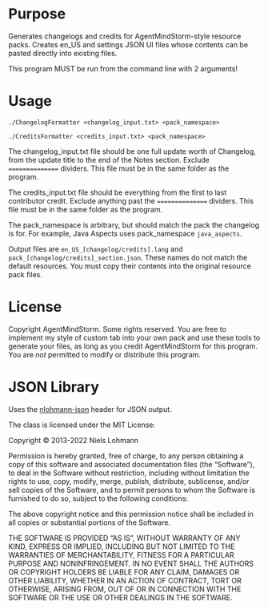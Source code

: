 
# Purpose
Generates changelogs and credits for AgentMindStorm-style resource packs. Creates en_US and settings JSON UI files whose contents can be pasted directly into existing files.

This program MUST be run from the command line with 2 arguments!

# Usage

    ./ChangelogFormatter <changelog_input.txt> <pack_namespace>

    ./CreditsFormatter <credits_input.txt> <pack_namespace>

The changelog_input.txt file should be one full update worth of Changelog, from the update title to the end of the Notes section. Exclude `==============` dividers. This file must be in the same folder as the program.

The credits_input.txt file should be everything from the first to last contributor credit. Exclude anything past the `==============` dividers. This file must be in the same folder as the program.

The pack_namespace is arbitrary, but should match the pack the changelog is for. For example, Java Aspects uses pack_namespace `java_aspects`.

Output files are `en_US_[changelog/credits].lang` and `pack_[changelog/credits]_section.json`. These names do not match the default resources. You must copy their contents into the original resource pack files.

# License

Copyright AgentMindStorm. Some rights reserved. You are free to implement my style of custom tab into your own pack and use these tools to generate your files, as long as you credit AgentMindStorm for this program. You are *not* permitted to modify or distribute this program.

# JSON Library

Uses the [nlohmann-json](https://github.com/nlohmann/json) header for JSON output.

The class is licensed under the MIT License:

Copyright © 2013-2022 Niels Lohmann

Permission is hereby granted, free of charge, to any person obtaining a copy of this software and associated documentation files (the “Software”), to deal in the Software without restriction, including without limitation the rights to use, copy, modify, merge, publish, distribute, sublicense, and/or sell copies of the Software, and to permit persons to whom the Software is furnished to do so, subject to the following conditions:

The above copyright notice and this permission notice shall be included in all copies or substantial portions of the Software.

THE SOFTWARE IS PROVIDED “AS IS”, WITHOUT WARRANTY OF ANY KIND, EXPRESS OR IMPLIED, INCLUDING BUT NOT LIMITED TO THE WARRANTIES OF MERCHANTABILITY, FITNESS FOR A PARTICULAR PURPOSE AND NONINFRINGEMENT. IN NO EVENT SHALL THE AUTHORS OR COPYRIGHT HOLDERS BE LIABLE FOR ANY CLAIM, DAMAGES OR OTHER LIABILITY, WHETHER IN AN ACTION OF CONTRACT, TORT OR OTHERWISE, ARISING FROM, OUT OF OR IN CONNECTION WITH THE SOFTWARE OR THE USE OR OTHER DEALINGS IN THE SOFTWARE.
